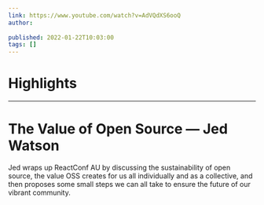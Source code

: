 ```yaml
---
link: https://www.youtube.com/watch?v=AdVQdXS6ooQ
author: 
   
published: 2022-01-22T10:03:00
tags: []
---
```

# Highlights


---
# The Value of Open Source — Jed Watson
Jed wraps up ReactConf AU by discussing the sustainability of open source, the value OSS creates for us all individually and as a collective, and then proposes some small steps we can all take to ensure the future of our vibrant community.